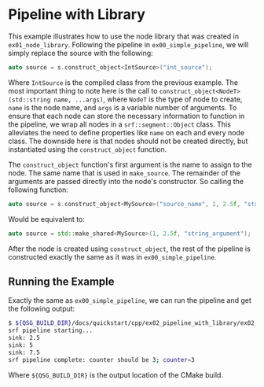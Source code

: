 # Pipeline with Library

This example illustrates how to use the node library that was created in `ex01_node_library`. Following the pipeline in `ex00_simple_pipeline`, we will simply replace the source with the following:

```cpp
auto source = s.construct_object<IntSource>("int_source");
```

Where `IntSource` is the compiled class from the previous example. The most important thing to note here is the call to `construct_object<NodeT>(std::string name, ...args)`, where `NodeT` is the type of node to create, `name` is the node name, and `args` is a variable number of arguments. To ensure that each node can store the necessary information to function in the pipeline, we wrap all nodes in a `srf::segment::Object` class. This alleviates the need to define properties like `name` on each and every node class. The downside here is that nodes should not be created directly, but instantiated using the `construct_object` function.

The `construct_object` function's first argument is the name to assign to the node. The same name that is used in `make_source`. The remainder of the arguments are passed directly into the node's constructor. So calling the following function:

```cpp
auto source = s.construct_object<MySource>("source_name", 1, 2.5f, "string_argument");
```

Would be equivalent to:

```cpp
auto source = std::make_shared<MySource>(1, 2.5f, "string_argument");
```

After the node is created using `construct_object`, the rest of the pipeline is constructed exactly the same as it was in `ex00_simple_pipeline`.

## Running the Example

Exactly the same as `ex00_simple_pipeline`, we can run the pipeline and get the following output:

```bash
$ ${QSG_BUILD_DIR}/docs/quickstart/cpp/ex02_pipeline_with_library/ex02_pipeline_with_library.x
srf pipeline starting...
sink: 2.5
sink: 5
sink: 7.5
srf pipeline complete: counter should be 3; counter=3
```

Where `${QSG_BUILD_DIR}` is the output location of the CMake build.
